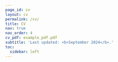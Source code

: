 ```yaml
---
page_id: cv
layout: cv
permalink: /cv/
title: CV
nav: true
nav_order: 4
cv_pdf: example_pdf.pdf
subtitle: 'Last updated: <b>September 2024</b>.'
toc:
  sidebar: left
---
```

